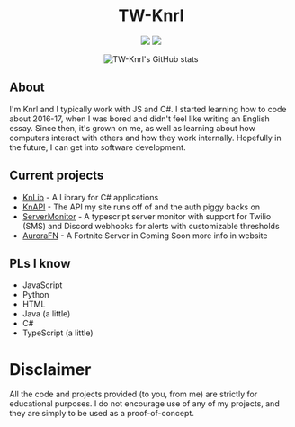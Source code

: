 <div align="center">

# TW-Knrl

[![](https://wakatime.com/badge/user/0ccf7ed5-30a2-486d-8ea4-6b0ca58cd9c9.svg)](https://wakatime.com/@0ccf7ed5-30a2-486d-8ea4-6b0ca58cd9c9)
![](https://komarev.com/ghpvc/?username=verlox&color=blueviolet)

![TW-Knrl's GitHub stats](https://github-readme-stats.vercel.app/api?username=TW-Knrl&show_icons=true&theme=radical)

</div>

## About
I'm Knrl and I typically work with JS and C#. I started learning how to code about 2016-17, when I was bored and didn't feel like writing an English essay. Since then, it's grown on me, as well as learning about how computers interact with others and how they work internally. Hopefully in the future, I can get into software development.

## Current projects
* [KnLib](https://github.com/TW-Knrl) - A Library for C# applications
* [KnAPI](https://github.com/TW-Knrl) - The API my site runs off of and the auth piggy backs on
* [ServerMonitor](https://github.com/TW-Knrl) - A typescript server monitor with support for Twilio (SMS) and Discord webhooks for alerts with customizable thresholds
* [AuroraFN](https://auroradev.vercel.app) - A Fortnite Server in Coming Soon more info in website

## PLs I know
* JavaScript
* Python
* HTML
* Java (a little)
* C#
* TypeScript (a little)

# Disclaimer
All the code and projects provided (to you, from me) are strictly for educational purposes. I do not encourage use of any of my projects, and they are simply to be used as a proof-of-concept.
